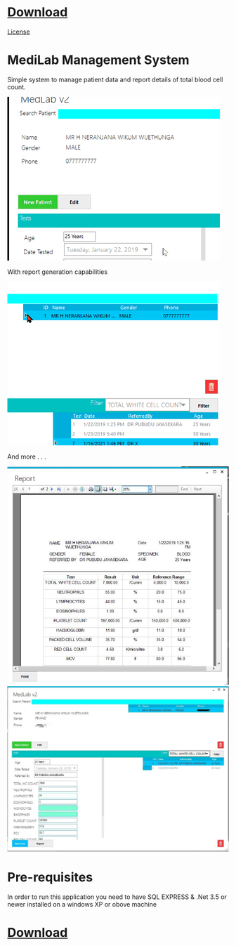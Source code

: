 # [Download](https://github.com/LKNera/MediLabManagementSystem/releases/download/v1.0/MediLabManagementSystem-release.zip)
[License](https://github.com/LKNera/MediLabManagementSystem/blob/master/LICENSE)

# MediLab Management System
Simple system to manage patient data and report details of total blood cell count.

![alt text](screenshots/patients.gif)

With report generation capabilities

![alt text](screenshots/testReports.gif)

And more . . .

![alt text](screenshots/Full_Report.JPG)
![alt text](screenshots/main.JPG)

# Pre-requisites

In order to run this application you need to have SQL EXPRESS & .Net 3.5 or newer installed on a windows XP or obove machine

# [Download](https://github.com/LKNera/MediLabManagementSystem/releases/download/v1.0/MediLabManagementSystem-release.zip)

